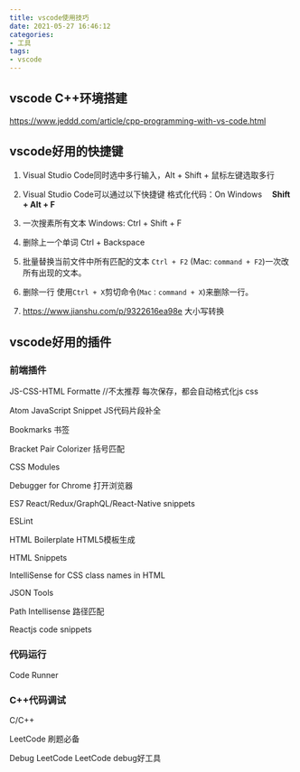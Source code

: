 ```yaml
---
title: vscode使用技巧
date: 2021-05-27 16:46:12
categories:
- 工具
tags:
- vscode
---
```


## vscode C++环境搭建

https://www.jeddd.com/article/cpp-programming-with-vs-code.html

## vscode好用的快捷键

1. Visual Studio Code同时选中多行输入，Alt + Shift + 鼠标左键选取多行

2. Visual Studio Code可以通过以下快捷键 格式化代码：On Windows 　**Shift + Alt + F**

3. 一次搜素所有文本  Windows: Ctrl + Shift + F

4. 删除上一个单词 Ctrl + Backspace

5. 批量替换当前文件中所有匹配的文本 `Ctrl + F2` (Mac: `command + F2`)一次改所有出现的文本。

6. 删除一行  使用`Ctrl + X`剪切命令(`Mac：command + X`)来删除一行。

7. https://www.jianshu.com/p/9322616ea98e 大小写转换

   

## vscode好用的插件

### 前端插件

JS-CSS-HTML Formatte  //不太推荐  每次保存，都会自动格式化js css

Atom JavaScript Snippet JS代码片段补全

Bookmarks 书签

Bracket Pair Colorizer 括号匹配

CSS Modules

Debugger for Chrome 打开浏览器

ES7 React/Redux/GraphQL/React-Native snippets

ESLint

HTML Boilerplate HTML5模板生成

HTML Snippets

IntelliSense for CSS class names in HTML

JSON Tools

Path Intellisense 路径匹配

Reactjs code snippets

### 代码运行

Code Runner

### C++代码调试

C/C++



LeetCode 刷题必备

Debug LeetCode  LeetCode debug好工具

